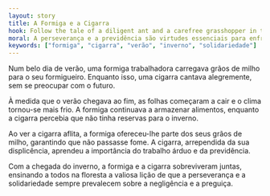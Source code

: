 ```yaml
---
layout: story
title: A Formiga e a Cigarra
hook: Follow the tale of a diligent ant and a carefree grasshopper in the midst of summer. Who will be prepared for the upcoming winter, and who will face the consequences of their choices? Dive into this classic fable of hard work and responsibility.
moral: A perseverança e a previdência são virtudes essenciais para enfrentar os desafios da vida.
keywords: ["formiga", "cigarra", "verão", "inverno", "solidariedade"]
---
```


Num belo dia de verão, uma formiga trabalhadora carregava grãos de milho para o seu formigueiro. Enquanto isso, uma cigarra cantava alegremente, sem se preocupar com o futuro.

À medida que o verão chegava ao fim, as folhas começaram a cair e o clima tornou-se mais frio. A formiga continuava a armazenar alimentos, enquanto a cigarra percebia que não tinha reservas para o inverno.

Ao ver a cigarra aflita, a formiga ofereceu-lhe parte dos seus grãos de milho, garantindo que não passasse fome. A cigarra, arrependida da sua displicência, aprendeu a importância do trabalho árduo e da previdência.

Com a chegada do inverno, a formiga e a cigarra sobreviveram juntas, ensinando a todos na floresta a valiosa lição de que a perseverança e a solidariedade sempre prevalecem sobre a negligência e a preguiça.
